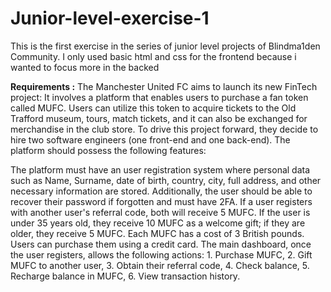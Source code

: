 # Junior-level-exercise-1
This is the first exercise in the series of junior level projects of Blindma1den Community. I only used basic html and css for the frontend because
i wanted to focus more in the backed

**Requirements :**
The Manchester United FC aims to launch its new FinTech project: It involves a platform that enables users to purchase a fan token called MUFC. Users can utilize this token to acquire tickets to the Old Trafford museum, tours, match tickets, and it can also be exchanged for merchandise in the club store. To drive this project forward, they decide to hire two software engineers (one front-end and one back-end). The platform should possess the following features:

The platform must have an user registration system where personal data such as Name, Surname, date of birth, country, city, full address, and other necessary information are stored. Additionally, the user should be able to recover their password if forgotten and must have 2FA. If a user registers with another user's referral code, both will receive 5 MUFC.
If the user is under 35 years old, they receive 10 MUFC as a welcome gift; if they are older, they receive 5 MUFC.
Each MUFC has a cost of 3 British pounds. Users can purchase them using a credit card.
The main dashboard, once the user registers, allows the following actions: 1. Purchase MUFC, 2. Gift MUFC to another user, 3. Obtain their referral code, 4. Check balance, 5. Recharge balance in MUFC, 6. View transaction history.
